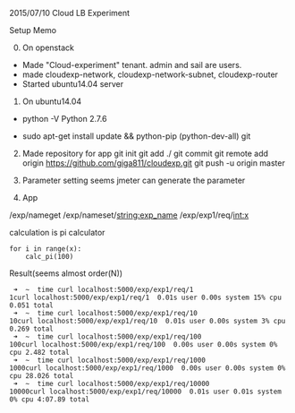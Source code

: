 2015/07/10
Cloud LB Experiment

Setup Memo

0. On openstack
* Made "Cloud-experiment" tenant. admin and sail are users.
* made cloudexp-network, cloudexp-network-subnet, cloudexp-router
* Started ubuntu14.04 server

1. On ubuntu14.04
* python -V
Python 2.7.6

* sudo apt-get install update && python-pip (python-dev-all) git

2. Made repository for app
git init
git add ./
git commit
git remote add origin https://github.com/giga811/cloudexp.git
git push -u origin master

3. Parameter setting
seems jmeter can generate the parameter

4. App

/exp/nameget
/exp/nameset/<string:exp_name>
/exp/exp1/req/<int:x>

calculation is pi calculator
```
for i in range(x):
    calc_pi(100)
```
Result(seems almost order(N))
```
 ➜  ~  time curl localhost:5000/exp/exp1/req/1
1curl localhost:5000/exp/exp1/req/1  0.01s user 0.00s system 15% cpu 0.051 total
 ➜  ~  time curl localhost:5000/exp/exp1/req/10
10curl localhost:5000/exp/exp1/req/10  0.01s user 0.00s system 3% cpu 0.269 total
 ➜  ~  time curl localhost:5000/exp/exp1/req/100
100curl localhost:5000/exp/exp1/req/100  0.00s user 0.00s system 0% cpu 2.482 total
 ➜  ~  time curl localhost:5000/exp/exp1/req/1000
1000curl localhost:5000/exp/exp1/req/1000  0.00s user 0.00s system 0% cpu 28.026 total
 ➜  ~  time curl localhost:5000/exp/exp1/req/10000
10000curl localhost:5000/exp/exp1/req/10000  0.01s user 0.01s system 0% cpu 4:07.89 total
```
